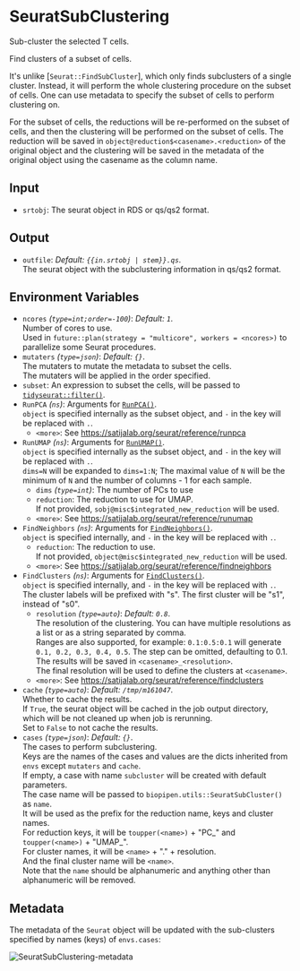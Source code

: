 # SeuratSubClustering

Sub-cluster the selected T cells.

Find clusters of a subset of cells.<br />

It's unlike [`Seurat::FindSubCluster`], which only finds subclusters of a single
cluster. Instead, it will perform the whole clustering procedure on the subset of
cells. One can use metadata to specify the subset of cells to perform clustering on.<br />

For the subset of cells, the reductions will be re-performed on the subset of cells,
and then the clustering will be performed on the subset of cells. The reduction
will be saved in `object@reduction$<casename>.<reduction>` of the original object and the
clustering will be saved in the metadata of the original object using the casename
as the column name.<br />

## Input

- `srtobj`:
    The seurat object in RDS or qs/qs2 format.<br />

## Output

- `outfile`: *Default: `{{in.srtobj | stem}}.qs`*. <br />
    The seurat object with the subclustering information in qs/qs2 format.<br />

## Environment Variables

- `ncores` *(`type=int;order=-100`)*: *Default: `1`*. <br />
    Number of cores to use.<br />
    Used in `future::plan(strategy = "multicore", workers = <ncores>)`
    to parallelize some Seurat procedures.<br />
- `mutaters` *(`type=json`)*: *Default: `{}`*. <br />
    The mutaters to mutate the metadata to subset the cells.<br />
    The mutaters will be applied in the order specified.<br />
- `subset`:
    An expression to subset the cells, will be passed to
    [`tidyseurat::filter()`](https://stemangiola.github.io/tidyseurat/reference/filter.html).<br />
- `RunPCA` *(`ns`)*:
    Arguments for [`RunPCA()`](https://satijalab.org/seurat/reference/runpca).<br />
    `object` is specified internally as the subset object, and `-` in the key will be replaced with `.`.<br />
    - `<more>`:
        See <https://satijalab.org/seurat/reference/runpca>
- `RunUMAP` *(`ns`)*:
    Arguments for [`RunUMAP()`](https://satijalab.org/seurat/reference/runumap).<br />
    `object` is specified internally as the subset object, and `-` in the key will be replaced with `.`.<br />
    `dims=N` will be expanded to `dims=1:N`; The maximal value of `N` will be the minimum of `N` and the number of columns - 1 for each sample.<br />
    - `dims` *(`type=int`)*:
        The number of PCs to use
    - `reduction`:
        The reduction to use for UMAP.<br />
        If not provided, `sobj@misc$integrated_new_reduction` will be used.<br />
    - `<more>`:
        See <https://satijalab.org/seurat/reference/runumap>
- `FindNeighbors` *(`ns`)*:
    Arguments for [`FindNeighbors()`](https://satijalab.org/seurat/reference/findneighbors).<br />
    `object` is specified internally, and `-` in the key will be replaced with `.`.<br />
    - `reduction`:
        The reduction to use.<br />
        If not provided, `object@misc$integrated_new_reduction` will be used.<br />
    - `<more>`:
        See <https://satijalab.org/seurat/reference/findneighbors>
- `FindClusters` *(`ns`)*:
    Arguments for [`FindClusters()`](https://satijalab.org/seurat/reference/findclusters).<br />
    `object` is specified internally, and `-` in the key will be replaced with `.`.<br />
    The cluster labels will be prefixed with "s". The first cluster will be "s1", instead of "s0".<br />
    - `resolution` *(`type=auto`)*: *Default: `0.8`*. <br />
        The resolution of the clustering. You can have multiple resolutions as a list or as a string separated by comma.<br />
        Ranges are also supported, for example: `0.1:0.5:0.1` will generate `0.1, 0.2, 0.3, 0.4, 0.5`. The step can be omitted, defaulting to 0.1.<br />
        The results will be saved in `<casename>_<resolution>`.<br />
        The final resolution will be used to define the clusters at `<casename>`.<br />
    - `<more>`:
        See <https://satijalab.org/seurat/reference/findclusters>
- `cache` *(`type=auto`)*: *Default: `/tmp/m161047`*. <br />
    Whether to cache the results.<br />
    If `True`, the seurat object will be cached in the job output directory, which will be not cleaned up when job is rerunning.<br />
    Set to `False` to not cache the results.<br />
- `cases` *(`type=json`)*: *Default: `{}`*. <br />
    The cases to perform subclustering.<br />
    Keys are the names of the cases and values are the dicts inherited from `envs` except `mutaters` and `cache`.<br />
    If empty, a case with name `subcluster` will be created with default parameters.<br />
    The case name will be passed to `biopipen.utils::SeuratSubCluster()` as `name`.<br />
    It will be used as the prefix for the reduction name, keys and cluster names.<br />
    For reduction keys, it will be `toupper(<name>)` + "PC_" and `toupper(<name>)` + "UMAP_".<br />
    For cluster names, it will be `<name>` + "." + resolution.<br />
    And the final cluster name will be `<name>`.<br />
    Note that the `name` should be alphanumeric and anything other than alphanumeric will be removed.<br />

## Metadata

The metadata of the `Seurat` object will be updated with the sub-clusters
specified by names (keys) of `envs.cases`:<br />

![SeuratSubClustering-metadata](../..//processes/images/SeuratSubClustering-metadata.png)

